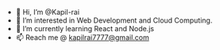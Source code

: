 - 👋 Hi, I’m @Kapil-rai
- 👀 I’m interested in Web Development and Cloud Computing.
- 🌱 I’m currently learning React and Node.js
- 📫 Reach me @ kapilrai7777@gmail.com

<!---
Kapil-rai/Kapil-rai is a ✨ special ✨ repository because its `README.md` (this file) appears on your GitHub profile.
You can click the Preview link to take a look at your changes.
--->
